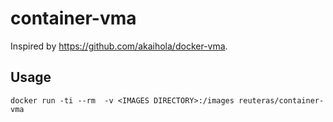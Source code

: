 # container-vma

Inspired by https://github.com/akaihola/docker-vma.

## Usage

    docker run -ti --rm  -v <IMAGES DIRECTORY>:/images reuteras/container-vma
